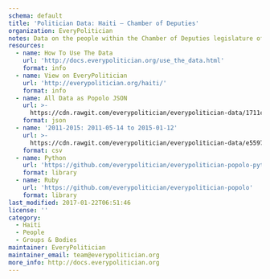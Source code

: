 ```yaml
---
schema: default
title: 'Politician Data: Haiti — Chamber of Deputies'
organization: EveryPolitician
notes: Data on the people within the Chamber of Deputies legislature of Haiti.
resources:
  - name: How To Use The Data
    url: 'http://docs.everypolitician.org/use_the_data.html'
    format: info
  - name: View on EveryPolitician
    url: 'http://everypolitician.org/haiti/'
    format: info
  - name: All Data as Popolo JSON
    url: >-
      https://cdn.rawgit.com/everypolitician/everypolitician-data/1711c3e34ed0519fce8403e92d2f5e69d954e235/data/Haiti/Deputies/ep-popolo-v1.0.json
    format: json
  - name: '2011-2015: 2011-05-14 to 2015-01-12'
    url: >-
      https://cdn.rawgit.com/everypolitician/everypolitician-data/e5597c3e2c869187ec02b28132888c4c6502e0d2/data/Haiti/Deputies/term-2011.csv
    format: csv
  - name: Python
    url: 'https://github.com/everypolitician/everypolitician-popolo-python'
    format: library
  - name: Ruby
    url: 'https://github.com/everypolitician/everypolitician-popolo'
    format: library
last_modified: 2017-01-22T06:51:46
license: ''
category:
  - Haiti
  - People
  - Groups & Bodies
maintainer: EveryPolitician
maintainer_email: team@everypolitician.org
more_info: http://docs.everypolitician.org
---
```

